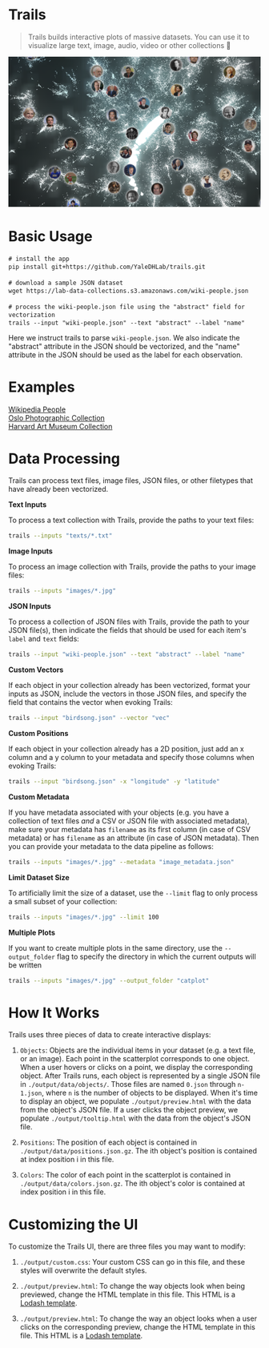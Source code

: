 # Trails

> Trails builds interactive plots of massive datasets. You can use it to visualize large text, image, audio, video or other collections 💫

![App preview](/trails/web/assets/images/preview.png?raw=true)

# Basic Usage

```
# install the app
pip install git+https://github.com/YaleDHLab/trails.git

# download a sample JSON dataset
wget https://lab-data-collections.s3.amazonaws.com/wiki-people.json

# process the wiki-people.json file using the "abstract" field for vectorization
trails --input "wiki-people.json" --text "abstract" --label "name"
```

Here we instruct trails to parse `wiki-people.json`. We also indicate the "abstract" attribute in the JSON should be vectorized, and the "name" attribute in the JSON should be used as the label for each observation.

# Examples

[Wikipedia People](https://lab-apps.s3-us-west-2.amazonaws.com/sketches/trails/index.html)<br/>
[Oslo Photographic Collection](https://lab-apps.s3-us-west-2.amazonaws.com/trails/oslo/index.html)<br/>
[Harvard Art Museum Collection](https://lab-apps.s3-us-west-2.amazonaws.com/trails/image-data/index.html)<br/>

# Data Processing

Trails can process text files, image files, JSON files, or other filetypes that have already been vectorized.

**Text Inputs**

To process a text collection with Trails, provide the paths to your text files:

```bash
trails --inputs "texts/*.txt"
```

**Image Inputs**

To process an image collection with Trails, provide the paths to your image files:

```bash
trails --inputs "images/*.jpg"
```

**JSON Inputs**

To process a collection of JSON files with Trails, provide the path to your JSON file(s), then indicate the fields that should be used for each item's `label` and `text` fields:

```bash
trails --input "wiki-people.json" --text "abstract" --label "name"
```

**Custom Vectors**

If each object in your collection already has been vectorized, format your inputs as JSON, include the vectors in those JSON files, and specify the field that contains the vector when evoking Trails:

```bash
trails --input "birdsong.json" --vector "vec"
```

**Custom Positions**

If each object in your collection already has a 2D position, just add an x column and a y column to your metadata and specify those columns when evoking Trails:

```bash
trails --input "birdsong.json" -x "longitude" -y "latitude"
```

**Custom Metadata**

If you have metadata associated with your objects (e.g. you have a collection of text files _and_ a CSV or JSON file with associated metadata), make sure your metadata has `filename` as its first column (in case of CSV metadata) or has `filename` as an attribute (in case of JSON metadata). Then you can provide your metadata to the data pipeline as follows:

```bash
trails --inputs "images/*.jpg" --metadata "image_metadata.json"
```

**Limit Dataset Size**

To artificially limit the size of a dataset, use the `--limit` flag to only process a small subset of your collection:

```bash
trails --inputs "images/*.jpg" --limit 100
```

**Multiple Plots**

If you want to create multiple plots in the same directory, use the `--output_folder` flag to specify the directory in which the current outputs will be written

```bash
trails --inputs "images/*.jpg" --output_folder "catplot"
```

# How It Works

Trails uses three pieces of data to create interactive displays:

1) `Objects`: Objects are the individual items in your dataset (e.g. a text file, or an image). Each point in the scatterplot corresponds to one object. When a user hovers or clicks on a point, we display the corresponding object. After Trails runs, each object is represented by a single JSON file in `./output/data/objects/`. Those files are named `0.json` through `n-1.json`, where `n` is the number of objects to be displayed. When it's time to display an object, we populate `./output/preview.html` with the data from the object's JSON file. If a user clicks the object preview, we populate `./output/tooltip.html` with the data from the object's JSON file.

2) `Positions`: The position of each object is contained in `./output/data/positions.json.gz`. The ith object's position is contained at index position i in this file.

3) `Colors`: The color of each point in the scatterplot is contained in `./output/data/colors.json.gz`. The ith object's color is contained at index position i in this file.

# Customizing the UI

To customize the Trails UI, there are three files you may want to modify:

1) `./output/custom.css`: Your custom CSS can go in this file, and these styles will overwrite the default styles.

2) `./output/preview.html`: To change the way objects look when being previewed, change the HTML template in this file. This HTML is a [Lodash template](https://lodash.com/docs/4.17.15#template).

3) `./output/preview.html`: To change the way an object looks when a user clicks on the corresponding preview, change the HTML template in this file. This HTML is a [Lodash template](https://lodash.com/docs/4.17.15#template).
